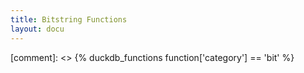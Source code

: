```yaml
---
title: Bitstring Functions
layout: docu
---
```


[comment]: <> {% duckdb_functions function['category'] == 'bit' %}

